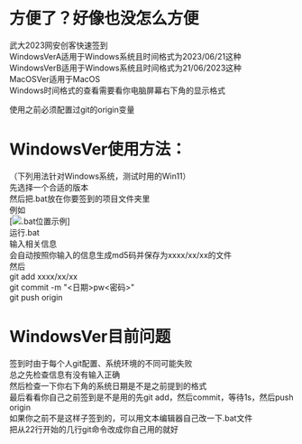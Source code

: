 # 方便了？好像也没怎么方便
武大2023网安创客快速签到  
WindowsVerA适用于Windows系统且时间格式为2023/06/21这种  
WindowsVerB适用于Windows系统且时间格式为21/06/2023这种  
MacOSVer适用于MacOS  
Windows时间格式的查看需要看你电脑屏幕右下角的显示格式  

使用之前必须配置过git的origin变量  

# WindowsVer使用方法：  
（下列用法针对Windows系统，测试时用的Win11）  
先选择一个合适的版本  
然后把.bat放在你要签到的项目文件夹里  
例如  
[![.bat位置示例](https://img1.imgtp.com/2023/06/22/dKIchuTo.png "Location example")]  
运行.bat  
输入相关信息  
会自动按照你输入的信息生成md5码并保存为xxxx/xx/xx的文件  
然后  
git add xxxx/xx/xx  
git commit -m "<日期>pw<密码>"  
git push origin  
# WindowsVer目前问题  
签到时由于每个人git配置、系统环境的不同可能失败  
总之先检查信息有没有输入正确  
然后检查一下你右下角的系统日期是不是之前提到的格式  
最后看看你自己之前签到是不是用的先git add，然后commit，等待1s，然后push origin  
如果你之前不是这样子签到的，可以用文本编辑器自己改一下.bat文件  
把从22行开始的几行git命令改成你自己用的就好  
